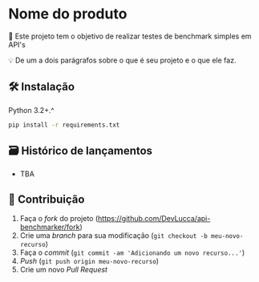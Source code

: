 # Nome do produto

📜 Este projeto tem o objetivo de realizar testes de benchmark simples em API's

💡 De um a dois parágrafos sobre o que é seu projeto e o que ele faz.

## 🛠 Instalação

Python 3.2+.^
```sh
pip install -r requirements.txt
```

## 🗃 Histórico de lançamentos

* TBA

## 🚀 Contribuição

1. Faça o _fork_ do projeto (<https://github.com/DevLucca/api-benchmarker/fork>)
2. Crie uma _branch_ para sua modificação (`git checkout -b meu-novo-recurso`)
3. Faça o _commit_ (`git commit -am 'Adicionando um novo recurso...'`)
4. _Push_ (`git push origin meu-novo-recurso`)
5. Crie um novo _Pull Request_